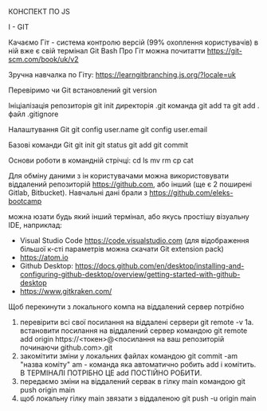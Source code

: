 КОНСПЕКТ ПО JS

I - GIT
 
Качаємо Гіт - система контролю версій (99% охоплення користувачів)
в ній вже є свій термінал Git Bash
Про Гіт можна почитатти https://git-scm.com/book/uk/v2

Зручна навчалка по Гіту: https://learngitbranching.js.org/?locale=uk

Перевіримо чи Git встановлений
git version

Ініціалізація репозиторія
git init
директорія .git
команда git add та git add .
файл .gitignore

Налаштування Git
git config user.name
git config user.email

Базові команди Git
git init
git status
git add
git commit

Основи роботи в командній стрічці:
cd
ls
mv
rm
cp
cat


Для обміну даними з ін користувачами можна використовувати віддалений репозиторій https://github.com, або інший  (ще є 2 поширені Gitlab, Bitbucket).
Навчальні дані брали з https://github.com/eleks-bootcamp

можна юзати будь який інший термінал, або якусь простішу візуальну IDE, наприклад:
- Visual Studio Code https://code.visualstudio.com (для відображення більшої к-сті параметрів можна скачати Git extension pack)
- https://atom.io
- Github Desktop: https://docs.github.com/en/desktop/installing-and-configuring-github-desktop/overview/getting-started-with-github-desktop
- https://www.gitkraken.com/  
  


Щоб перекинути з локального компа на віддалений сервер потрібно 
1. перевірити всі свої посилання на віддалені сервери git remote -v
1а. встановити посилання на віддалений сервер командою git remote add origin https://<токен>@<посилання на ваш репозиторій починаючи github.com>.git
2. закомітити зміни у локальних файлах командою git commit -am "назва коміту"
am - команда яка автоматично робить add і комітить. В ТЕРМІНАЛІ ПОТРІБНО ЦЕ add ПОСТІЙНО РОБИТИ. 
3. передаємо зміни на віддалений сервак в гілку main командою git push origin main
4. щоб локальну гілку main звязати з віддаленою git push -u origin main


